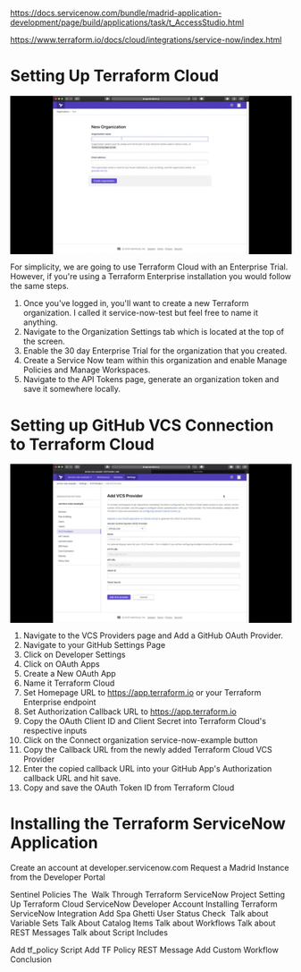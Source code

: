 https://docs.servicenow.com/bundle/madrid-application-development/page/build/applications/task/t_AccessStudio.html

https://www.terraform.io/docs/cloud/integrations/service-now/index.html



# Setting Up Terraform Cloud
<p align="center">
    <img align="center" src="assets/Part1.gif" alt="example"/>
</p>


For simplicity, we are going to use Terraform Cloud with an Enterprise Trial. However, if you're using a Terraform Enterprise installation you would follow the same steps.

1. Once you've logged in, you'll want to create a new Terraform organization. I called it service-now-test but feel free to name it anything.
2. Navigate to the Organization Settings tab which is located at the top of the screen.
3. Enable the 30 day Enterprise Trial for the organization that you created.
4. Create a Service Now team within this organization and enable Manage Policies and Manage Workspaces.
5. Navigate to the API Tokens page, generate an organization token and save it somewhere locally.

# Setting up GitHub VCS Connection to Terraform Cloud
<p align="center">
    <img align="center" src="assets/Part2.gif" alt="example"/>
</p>

1. Navigate to the VCS Providers page and Add a GitHub OAuth Provider.
2. Navigate to your GitHub Settings Page
3.  Click on Developer Settings
4. Click on OAuth Apps
5. Create a New OAuth App
6. Name it Terraform Cloud
7. Set Homepage URL to https://app.terraform.io or your Terraform Enterprise endpoint
8. Set Authorization Callback URL to https://app.terraform.io
9. Copy the OAuth Client ID and Client Secret into Terraform Cloud's respective inputs
10. Click on the Connect organization service-now-example button
11. Copy the Callback URL from the newly added Terraform Cloud VCS Provider
12. Enter the copied callback URL into your GitHub App's Authorization callback URL and hit save.
13. Copy and save the OAuth Token ID from Terraform Cloud


# Installing the Terraform ServiceNow Application
Create an account at developer.servicenow.com
Request a Madrid Instance from the Developer Portal



Sentinel Policies
The 
Walk Through Terraform ServiceNow Project
Setting Up Terraform Cloud
ServiceNow Developer Account
Installing Terraform ServiceNow Integration
Add Spa Ghetti User
Status Check 
Talk about Variable Sets
Talk About Catalog Items
Talk about Workflows
Talk about REST Messages
Talk about Script Includes

Add tf_policy Script
Add TF Policy REST Message
Add Custom Workflow
Conclusion